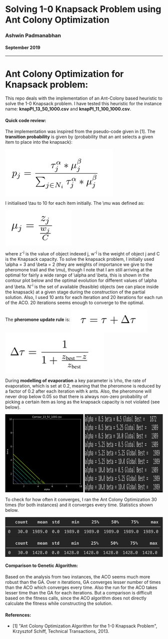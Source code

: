 # Solving 1-0 Knapsack Problem using Ant Colony Optimization
### Ashwin Padmanabhan
#### September 2019
---

Ant Colony Optimization for Knapsack problem:
=============================================

This repo deals with the implementation of an Ant-Colony based heuristic to solve the 1-0 Knapsack problem. I have tested this heuristic for the instance name: **knapPI\_13\_50\_1000.csv** and
**knapPI\_11\_100\_1000.csv**.

#### Quick code review: 

The implementation was inspired from the pseudo-code given in
\[1\]. The **transition probability** is given by (probability
that an ant selects a given item to place into the knapsack):

<img src="/Images/transprob.png" align="middle"> 

I initialised \tau to 10 for each item initially. The \mu was
defined as: 

<img src="/Images/mu.png" align="middle"> 
    
where z<sup>-j</sup> is the value of object indexed j, w<sup>-j</sup> is the weight of object j and C
is the Knapsack capacity. To solve the knapsack problem, I initially
used \alpha = 3 and \beta = 2 (they are weights of importance we
give to the pheromone trail and the \mu), though I note that I am
still arriving at the optimal for fairly a wide range of \alpha and
\beta, this is shown in the contour plot below and the optimal
evolution for different values of \alpha and \beta. N<sup>-i</sup> is the set
of available (feasible) objects (we can place inside the knapsack) at a
given stage during the construction of the partial solution. Also, I
used 10 ants for each iteration and 20 iterations for each run of the
ACO. 20 iterations seems enough to converge to the optimal.

The **pheromone update rule** is:
<img src="/Images/tau.png" align="middle" > 
<img src="/Images/deltatau.png" align="middle"> 

During **modelling of evaporation** a key parameter is \rho, the rate
of evaporation, which is set at 0.2, meaning that the pheromone is
reduced by a factor of 0.2 after each iteration with k ants. Also, the
pheromone will never drop below 0.05 so that there is always non-zero
probability of picking a certain item as long as the knapsack capacity
is not violated (see below).

<img src="/Images/contour.png" align="middle" width="250" height="250"> 
<img src="/Images/Alpha_beta_transition.png" align="middle" width="250" height="250"> 

To check for how often it converges, I ran the Ant Colony Optimization
30 times (for both instances) and it converges every time. Statistics
shown below.

<img src="/Images/summary.png" align="middle"> 
<img src="/Images/summary_oneinstances.png" align="middle"> 


#### Comparison to Genetic Algorithm: 

Based on the analysis from two instances, the ACO seems much more robust
than the GA. Over n iterations, GA converges lesser number of times
than the ACO which converges every time. Also the run for the ACO takes
lesser time than the GA for each iterations. But a comparison is
difficult based on the fitness calls, since the ACO algorithm does not
directly calculate the fitness while constructing the solution.

#### References:

* \[1\]  "Ant Colony Optimization Algorithm for the 1-0 Knapsack Problem", Krzysztof Schiff, Technical Transactions, 2013.

